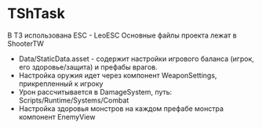 # TShTask

В ТЗ использована ESC - LeoESC
Основные файлы проекта лежат в ShooterTW
- Data/StaticData.asset - содержит настройки игрового баланса (игрок, его здоровье/защита) и префабы врагов.
- Настройка оружия идет через компонент WeaponSettings, прикрепленный к игроку
- Урон рассчитывается в DamageSystem, путь: Scripts/Runtime/Systems/Combat
- Настройка здоровья монстров на каждом префабе монстра компонент EnemyView